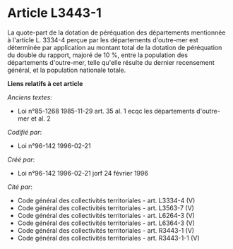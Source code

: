 # Article L3443-1

La quote-part de la dotation de péréquation des départements mentionnée à l'article L. 3334-4 perçue par les départements
d'outre-mer est déterminée par application au montant total de la dotation de péréquation du double du rapport, majoré de 10
%, entre la population des départements d'outre-mer, telle qu'elle résulte du dernier recensement général, et la population
nationale totale.

**Liens relatifs à cet article**

_Anciens textes_:

  - Loi n°85-1268 1985-11-29 art. 35 al. 1 ecqc les départements d'outre- mer et al. 2

_Codifié par_:

  - Loi n°96-142 1996-02-21

_Créé par_:

  - Loi n°96-142 1996-02-21 jorf 24 février 1996

_Cité par_:

  - Code général des collectivités territoriales - art. L3334-4 (V)
  - Code général des collectivités territoriales - art. L3563-7 (V)
  - Code général des collectivités territoriales - art. L6264-3 (V)
  - Code général des collectivités territoriales - art. L6364-3 (V)
  - Code général des collectivités territoriales - art. R3443-1 (V)
  - Code général des collectivités territoriales - art. R3443-1-1 (V)
